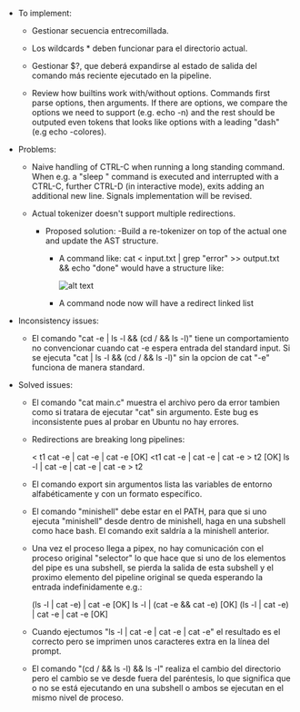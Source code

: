 
* To implement:

	- Gestionar secuencia entrecomillada.

	- Los wildcards * deben funcionar para el directorio actual.

	- Gestionar $?, que deberá expandirse al estado de salida del comando más reciente ejecutado en la pipeline.

	- Review how builtins work with/without options. Commands first parse options, then arguments. If there are options, we compare the options we need to support (e.g. echo -n) and the rest should be outputed even tokens that looks like options with a leading "dash" (e.g echo -colores).


* Problems:

	- Naive handling of CTRL-C when running a long standing command. When e.g. a "sleep <seconds>" command is executed and interrupted with a CTRL-C, further CTRL-D (in interactive mode), exits adding an additional new line. Signals implementation will be revised.

	- Actual tokenizer doesn't support multiple redirections.

		+ Proposed solution:
			-Build a re-tokenizer on top of the actual one and update the AST structure.

			- A command like: cat < input.txt | grep "error" >> output.txt && echo "done" would have a structure like:

				![alt text](https://github.com/juandfloresm/minishare/blob/d280cd03d52180b5d4134df3951b1f946d357e49/resources/red.png)

			- A command node now will have a redirect linked list


* Inconsistency issues:

	- El comando "cat -e | ls -l && (cd / && ls -l)" tiene un comportamiento no convencionar cuando cat -e espera entrada del standard input. Si se ejecuta "cat | ls -l && (cd / && ls -l)" sin la opcion de cat "-e" funciona de manera standard.


* Solved issues:

	- El comando "cat main.c" muestra el archivo pero da error tambien como si tratara de ejecutar "cat" sin argumento. Este bug es inconsistente pues al probar en Ubuntu no hay errores.

	- Redirections are breaking long pipelines:

		< t1 cat -e | cat -e | cat -e					[OK]
		<t1 cat -e | cat -e | cat -e > t2				[OK]
		ls -l | cat -e | cat -e | cat -e > t2

	- El comando export sin argumentos lista las variables de entorno alfabéticamente y con un formato específico.

	- El comando "minishell" debe estar en el PATH, para que si uno ejecuta "minishell" desde dentro de minishell, haga en una subshell como hace bash. El comando exit saldría a la minishell anterior.

	- Una vez el proceso llega a pipex, no hay comunicación con el proceso original "selector" lo que hace que si uno de los elementos del pipe es una subshell, se pierda la salida de esta subshell y el proximo elemento del pipeline original se queda esperando la entrada indefinidamente e.g.:

		(ls -l | cat -e) | cat -e						[OK]
		ls -l | (cat -e && cat -e)						[OK]
		(ls -l | cat -e) | cat -e | cat -e				[OK]

	- Cuando ejectumos "ls -l | cat -e | cat -e | cat -e" el resultado es el correcto pero se imprimen unos caracteres extra en la línea del prompt.

	- El comando "(cd / && ls -l) && ls -l" realiza el cambio del directorio pero el cambio se ve desde fuera del paréntesis, lo que significa que o no se está ejecutando en una subshell o ambos se ejecutan en el mismo nivel de proceso.
